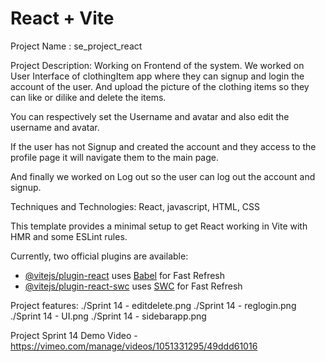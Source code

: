 # React + Vite

Project Name : se_project_react

Project Description: Working on Frontend of the system. We worked on User Interface of clothingItem app where they can signup and login the account of the user. And upload the picture of the clothing items so they can like or dilike and delete the items.

You can respectively set the Username and avatar and also edit the username and avatar.

If the user has not Signup and created the account and they access to the profile page it will navigate them to the main page.

And finally we worked on Log out so the user can log out the account and signup.

Techniques and Technologies: React, javascript, HTML, CSS

This template provides a minimal setup to get React working in Vite with HMR and some ESLint rules.

Currently, two official plugins are available:

- [@vitejs/plugin-react](https://github.com/vitejs/vite-plugin-react/blob/main/packages/plugin-react/README.md) uses [Babel](https://babeljs.io/) for Fast Refresh
- [@vitejs/plugin-react-swc](https://github.com/vitejs/vite-plugin-react-swc) uses [SWC](https://swc.rs/) for Fast Refresh

Project features:
./Sprint 14 - editdelete.png
./Sprint 14 - reglogin.png
./Sprint 14 - UI.png
./Sprint 14 - sidebarapp.png

Project Sprint 14 Demo Video - https://vimeo.com/manage/videos/1051331295/49ddd61016
